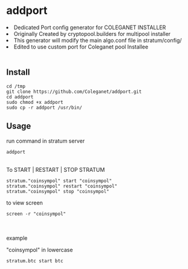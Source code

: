 # addport

<li>Dedicated Port config generator for COLEGANET INSTALLER</li>
<li>Originally Created by cryptopool.builders for multipool installer</li>
<li>This generator will modify the main algo.conf file in stratum/config/</li>
<li>Edited to use custom port for Coleganet pool Installee</li>
<br>

<div><h2>Install</h2></div>
<code>cd /tmp</code><br>
<code>git clone https://github.com/Coleganet/addport.git</code><br>
<code>cd addport</code><br>
<code>sudo chmod +x addport</code><br>
<code>sudo cp -r addport /usr/bin/</code><br>

<div><h2>Usage</h2></div>
<p>run command in stratum server</p>
<code>addport</code>
<br><br>
<p>To START | RESTART | STOP STRATUM</p>
<code>stratum."coinsympol" start "coinsympol"</code><br>
<code>stratum."coinsympol" restart "coinsympol"</code><br>
<code>stratum."coinsympol" stop "coinsympol"</code><br>
<p>to view screen</p>
<code>screen -r "coinsympol"</code><br>
<br><br>
<p>example</p>
<p>"coinsympol" in lowercase</p>
<code>stratum.btc start btc</code>
